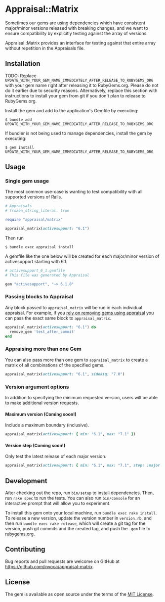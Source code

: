 # Appraisal::Matrix

Sometimes our gems are using dependencies which have consistent major/minor versions released with breaking changes, and we want to ensure compatibility by explicitly testing against the array of versions.

Appraisal::Matrix provides an interface for testing against that entire array without repetition in the Appraisals file.

## Installation

TODO: Replace `UPDATE_WITH_YOUR_GEM_NAME_IMMEDIATELY_AFTER_RELEASE_TO_RUBYGEMS_ORG` with your gem name right after releasing it to RubyGems.org. Please do not do it earlier due to security reasons. Alternatively, replace this section with instructions to install your gem from git if you don't plan to release to RubyGems.org.

Install the gem and add to the application's Gemfile by executing:

    $ bundle add UPDATE_WITH_YOUR_GEM_NAME_IMMEDIATELY_AFTER_RELEASE_TO_RUBYGEMS_ORG

If bundler is not being used to manage dependencies, install the gem by executing:

    $ gem install UPDATE_WITH_YOUR_GEM_NAME_IMMEDIATELY_AFTER_RELEASE_TO_RUBYGEMS_ORG

## Usage

### Single gem usage

The most common use-case is wanting to test compatibility with all supported versions of Rails.

```ruby
# Appraisals
# frozen_string_literal: true

require "appraisal/matrix"

appraisal_matrix(activesupport: "6.1")
```

Then run

    $ bundle exec appraisal install

A gemfile like the one below will be created for each major/minor version of activesupport starting with 6.1.
```ruby
# activesupport_6_1.gemfile
# This file was generated by Appraisal

gem "activesupport", "~> 6.1.0"
```

### Passing blocks to Appraisal

Any block passed to `appraisal_matrix` will be run in each individual appraisal. For example, if you [rely on removing gems using appraisal](https://github.com/thoughtbot/appraisal?tab=readme-ov-file#removing-gems-using-appraisal) you can pass the exact same block to `appraisal_matrix`.

```ruby
appraisal_matrix(activesupport: "6.1") do
  remove_gem 'test_after_commit'
end
```

### Appraising more than one Gem

You can also pass more than one gem to `appraisal_matrix` to create a matrix of all combinations of the specified gems.

```ruby
appraisal_matrix(activesupport: "6.1", sidekiq: "7.0")
```

### Version argument options

In addition to specifying the minimum requested version, users will be able to make additional version requests.

#### Maximum version (Coming soon!)

Include a maximum boundary (inclusive).
```ruby
appraisal_matrix(activesupport: { min: "6.1", max: "7.1" })
```

#### Version step (Coming soon!)

Only test the latest release of each major version.
```ruby
appraisal_matrix(activesupport: { min: "6.1", max: "7.1", step: :major })
```

## Development

After checking out the repo, run `bin/setup` to install dependencies. Then, run `rake spec` to run the tests. You can also run `bin/console` for an interactive prompt that will allow you to experiment.

To install this gem onto your local machine, run `bundle exec rake install`. To release a new version, update the version number in `version.rb`, and then run `bundle exec rake release`, which will create a git tag for the version, push git commits and the created tag, and push the `.gem` file to [rubygems.org](https://rubygems.org).

## Contributing

Bug reports and pull requests are welcome on GitHub at https://github.com/invoca/appraisal-matrix.

## License

The gem is available as open source under the terms of the [MIT License](https://opensource.org/licenses/MIT).
